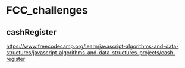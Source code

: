 # FCC_challenges

## cashRegister

https://www.freecodecamp.org/learn/javascript-algorithms-and-data-structures/javascript-algorithms-and-data-structures-projects/cash-register
